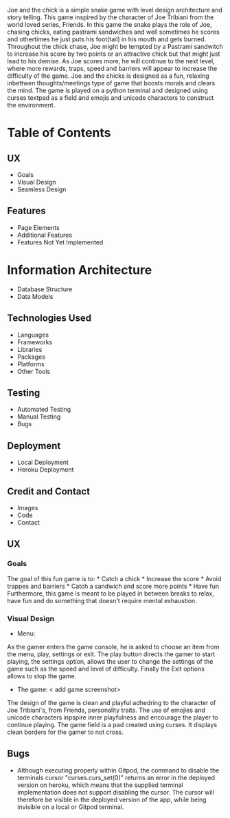 Joe and the chick is a simple snake game with level design architecture and story telling.  This game inspired by the character of Joe Tribiani from the world loved series, Friends. In this game the snake plays the role of Joe, chasing chicks, eating pastrami sandwiches and well sometimes he scores and othertimes he just puts his foot(tail) in his mouth and gets burned. Throughout the chick chase, Joe might be tempted by a Pastrami sandwitch to increase his score by two points or an attractive chick but that might just lead to his demise. As Joe scores more, he will continue to the next level, where more rewards, traps, speed and barriers will appear to increase the difficulty of the game. Joe and the chicks is designed as a fun, relaxing inbettwen thoughts/meetings type of game that boosts morals and clears the mind. The game is played on a python terminal and designed using curses textpad as a field and emojis and unicode characters to construct the environment. 

# Table of Contents
## UX
* Goals
* Visual Design
* Seamless Design
## Features
* Page Elements
* Additional Features
* Features Not Yet Implemented
# Information Architecture
* Database Structure
* Data Models
## Technologies Used
* Languages
* Frameworks
* Libraries
* Packages
* Platforms
* Other Tools
## Testing
* Automated Testing
* Manual Testing
* Bugs
## Deployment
* Local Deployment
* Heroku Deployment
## Credit and Contact
* Images
* Code
* Contact

## UX
### Goals

The goal of this fun game is to:
    * Catch a chick
    * Increase the score 
    * Avoid trappes and barriers
    * Catch a sandwich and score more points
    * Have fun
Furthermore, this game is meant to be played in between breaks to relax, have fun and do something that doesn't require mental exhaustion. 
### Visual Design

* Menu:
<display menu screenshot>

 As the gamer enters the game console, he is asked to choose an item from the menu, play, settings or exit. The play button directs the gamer to start playing, the settings option, allows the user to change the settings of the game such as the speed and level of difficulty. Finally the Exit options allows to stop the game.

* The game:
< add game screenshot>

The design of the game is clean and playful adhedring to the character of Joe Tribiani's, from Friends, personality traits. The use of emojies and unicode characters inpspire inner playfulness and encourage the player to continue playing. The game field is a pad created using curses. It displays clean borders for the gamer to not cross. 

## Bugs
* Although executing properly within Gitpod, the command to disable the terminals cursor "curses.curs_set(0)" returns an error in the deployed version on heroku, which means that the supplied terminal implementation does not support disabling the cursor.
The cursor will therefore be visible in the deployed version of the app, while being invisible on a local or Gitpod terminal. 